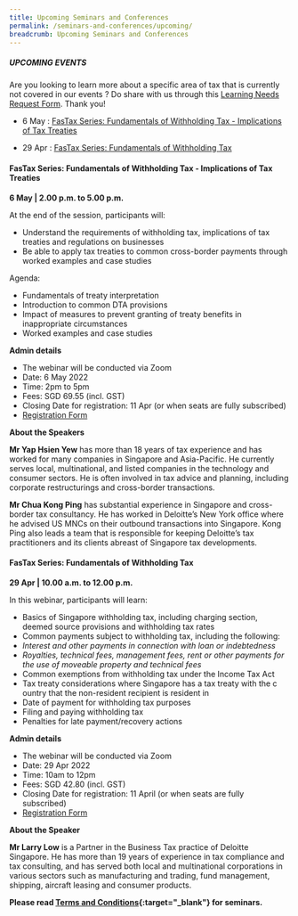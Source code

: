 ```yaml
---
title: Upcoming Seminars and Conferences
permalink: /seminars-and-conferences/upcoming/
breadcrumb: Upcoming Seminars and Conferences
---
```

##### **UPCOMING EVENTS**
Are you looking to learn more about a specific area of tax that is currently not covered in our events ? 
Do share with us through this [Learning Needs Request Form](https://form.gov.sg/5d2c51283703d80011e52615). Thank you!


* 6 May : [FasTax Series: Fundamentals of Withholding Tax - Implications of Tax Treaties](/seminars-and-conferences/upcoming/#6May-ta-id)

* 29 Apr : [FasTax Series: Fundamentals of Withholding Tax](/seminars-and-conferences/upcoming/#29Apr-ta-id)


<a id="6May-ta-id"></a>
#### **FasTax Series: Fundamentals of Withholding Tax - Implications of Tax Treaties**
**6 May | 2.00 p.m. to 5.00 p.m.**

At the end of the session, participants will:
* Understand the requirements of withholding tax, implications of tax treaties and regulations on businesses
* Be able to apply tax treaties to common cross-border payments through worked examples and case studies

Agenda:
* Fundamentals of treaty interpretation
* Introduction to common DTA provisions
* Impact of measures to prevent granting of treaty benefits in inappropriate circumstances
* Worked examples and case studies

**Admin details**
* The webinar will be conducted via Zoom
* Date: 6 May 2022
* Time: 2pm to 5pm
* Fees: SGD 69.55 (incl. GST)
* Closing Date for registration: 11 Apr (or when seats are fully subscribed)
* [Registration Form](https://form.gov.sg/624a6f22639e1e00140ae171)

**About the Speakers**

**Mr Yap Hsien Yew** has more than 18 years of tax experience and has worked for many companies in Singapore and Asia-Pacific. He currently serves local, multinational, and listed companies in the technology and consumer sectors. He is often involved in tax advice and planning, including corporate restructurings and cross-border transactions.

**Mr Chua Kong Ping** has substantial experience in Singapore and cross-border tax consultancy. He has worked in Deloitte’s New York office where he advised US MNCs on their outbound transactions into Singapore. Kong Ping also leads a team that is responsible for keeping Deloitte’s tax practitioners and its clients abreast of Singapore tax developments.



<a id="29Apr-ta-id"></a>
#### **FasTax Series: Fundamentals of Withholding Tax**
**29 Apr | 10.00 a.m. to 12.00 p.m.**

In this webinar, participants will learn:
* Basics of Singapore withholding tax, including charging section, deemed source provisions and withholding tax rates
* Common payments subject to withholding tax, including the following:
* *Interest and other payments in connection with loan or indebtedness*
* *Royalties, technical fees, management fees, rent or other payments for the use of moveable property and technical fees*
* Common exemptions from withholding tax under the Income Tax Act
* Tax treaty considerations where Singapore has a tax treaty with the c ountry that the non-resident recipient is resident in
* Date of payment for withholding tax purposes
* Filing and paying withholding tax
* Penalties for late payment/recovery actions
 
**Admin details**
* The webinar will be conducted via Zoom
* Date: 29 Apr 2022
* Time: 10am to 12pm
* Fees: SGD 42.80 (incl. GST)
* Closing Date for registration: 11 April (or when seats are fully subscribed)
* [Registration Form](https://form.gov.sg/624a62edb691890015723674)

**About the Speaker**

**Mr Larry Low** is a Partner in the Business Tax practice of Deloitte Singapore. He has more than 19 years of experience in tax compliance and tax consulting, and has served both local and multinational corporations in various sectors such as manufacturing and trading, fund management, shipping, aircraft leasing and consumer products.





**Please read [Terms and Conditions](https://production-iras-tax-academy.netlify.com/executive-tax-programmes/terms-and-conditions/){:target="_blank"} for seminars.**